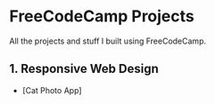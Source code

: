 # FreeCodeCamp Projects
All the projects and stuff I built using FreeCodeCamp.

## 1. Responsive Web Design
* [Cat Photo App]
